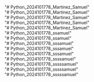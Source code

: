 "# Python_2024101778_Martinez_Samuel"  
"# Python_2024101778_Martinez_Samuel"  
"# Python_2024101778_Martinez_Samuel"  
"# Python_2024101778_Martinez_Samuel"  
"# Python_2024101778_Martinez_Samuel"  
"# Python_2024101778_ssamuel"  
"# Python_2024101778_ssamuel"  
"# Python_2024101778_sssamuel"  
"# Python_2024101778_sssamuel"  
"# Python_2024101778_sssamuel"  
"# Python_2024101778_ssssamuel"  
"# Python_2024101778_sssssamuel"  
"# Python_2024101778_sssssamuel"  
"# Python_2024101778_sssssamuel"  
